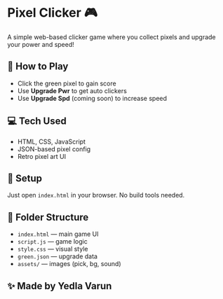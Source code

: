 # Pixel Clicker 🎮

A simple web-based clicker game where you collect pixels and upgrade your power and speed!

## 🚀 How to Play
- Click the green pixel to gain score
- Use **Upgrade Pwr** to get auto clickers
- Use **Upgrade Spd** (coming soon) to increase speed

## 💻 Tech Used
- HTML, CSS, JavaScript
- JSON-based pixel config
- Retro pixel art UI

## 🔧 Setup
Just open `index.html` in your browser. No build tools needed.

## 📁 Folder Structure
- `index.html` — main game UI
- `script.js` — game logic
- `style.css` — visual style
- `green.json` — upgrade data
- `assets/` — images (pick, bg, sound)

## ✨ Made by Yedla Varun
